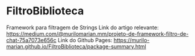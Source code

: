 # FiltroBiblioteca
Framework para filtragem de Strings
Link do artigo relevante: https://medium.com/@murilomarian.mm/projeto-de-framework-filtro-de-chat-75a7073e656c
Link do Github Pages: https://murilo-marian.github.io/FiltroBiblioteca/package-summary.html
